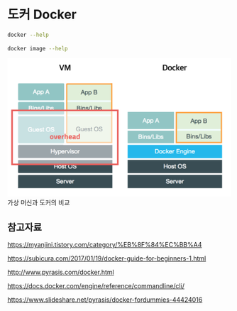 # 도커 Docker

```bash
docker --help
```

```bash
docker image --help
```

![vm-vs-docker](./imgs/vm-vs-docker.png)
가상 머신과 도커의 비교

## 참고자료

<https://myanjini.tistory.com/category/%EB%8F%84%EC%BB%A4>

<https://subicura.com/2017/01/19/docker-guide-for-beginners-1.html>

<http://www.pyrasis.com/docker.html>

<https://docs.docker.com/engine/reference/commandline/cli/>

<https://www.slideshare.net/pyrasis/docker-fordummies-44424016>
